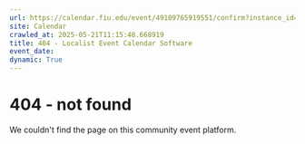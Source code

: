```yaml
---
url: https://calendar.fiu.edu/event/49109765919551/confirm?instance_id=49109765956439&return=https%3A%2F%2Fcalendar.fiu.edu%2Fthefrost
site: Calendar
crawled_at: 2025-05-21T11:15:48.668919
title: 404 - Localist Event Calendar Software
event_date: 
dynamic: True
---
```


# 404 - not found
We couldn't find the page on this community event platform.
